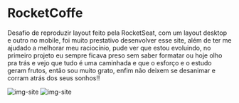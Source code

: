 # RocketCoffe 

Desafio de reproduzir layout feito pela RocketSeat, com um layout desktop e outro no mobile, foi muito prestativo desenvolver esse site, além de ter me ajudado a melhorar meu raciocínio, pude ver que estou evoluindo, no primeiro projeto eu sempre ficava preso sem saber formatar ou hoje olho pra trás e vejo que tudo é uma caminhada e que o esforço e o estudo geram frutos, então sou muito grato, enfim não deixem se desanimar e corram atrás dos seus sonhos!! 

![img-site](https://i.imgur.com/N8iQzJo.png)
![img-site](https://i.imgur.com/io75bw2.png)

